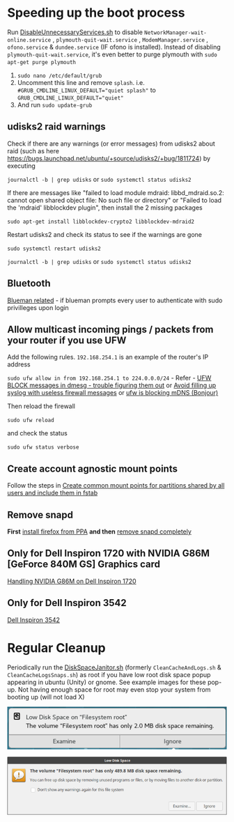 # Speeding up the boot process
Run [DisableUnnecessaryServices.sh](DisableUnnecessaryServices.sh) to disable `NetworkManager-wait-online.service` , `plymouth-quit-wait.service` , `ModemManager.service` , `ofono.service` & `dundee.service` (IF ofono is installed). Instead of disabling `plymouth-quit-wait.service`, it's even better to purge plymouth with `sudo apt-get purge plymouth`

1.  `sudo nano /etc/default/grub`
2.  Uncomment this line and remove `splash`. i.e. `#GRUB_CMDLINE_LINUX_DEFAULT="quiet splash"` to `GRUB_CMDLINE_LINUX_DEFAULT="quiet"` 
3.  And run `sudo update-grub`

## udisks2 raid warnings

Check if there are any warnings (or error messages) from udisks2 about raid (such as here https://bugs.launchpad.net/ubuntu/+source/udisks2/+bug/1811724) by executing

 `journalctl -b | grep udisks` or `sudo systemctl status udisks2`

If there are messages like "failed to load module mdraid: libbd_mdraid.so.2: cannot open shared object file: No such file or directory" or "Failed to load the 'mdraid' libblockdev plugin", then install the 2 missing packages
 
`sudo apt-get install libblockdev-crypto2 libblockdev-mdraid2`
 
Restart udisks2 and check its status to see if the warnings are gone
 
`sudo systemctl restart udisks2`
 
`journalctl -b | grep udisks` or `sudo systemctl status udisks2`

## Bluetooth

[Blueman related](bluetooth.md) - if blueman prompts every user to authenticate with sudo privilleges upon login

## Allow multicast incoming pings / packets from your router if you use UFW

Add the following rules. `192.168.254.1` is an example of the router's IP address

`sudo ufw allow in from 192.168.254.1 to 224.0.0.0/24` - Refer - [UFW BLOCK messages in dmesg - trouble figuring them out](https://bbs.archlinux.org/viewtopic.php?id=212452) or [Avoid filling up syslog with useless firewall messages](https://forums.linuxmint.com/viewtopic.php?t=111630) or [ufw is blocking mDNS (Bonjour)](https://forums.linuxmint.com/viewtopic.php?t=219396)

Then reload the firewall

`sudo ufw reload`

and check the status

`sudo ufw status verbose`


## Create account agnostic mount points

Follow the steps in [Create common mount points for partitions shared by all users and include them in fstab](common-mountpoints.md)

## Remove snapd

**First** [install firefox from PPA](Firefox-from-PPA.md) **and then** [remove snapd completely](why-not-snapd.md)

## Only for Dell Inspiron 1720 with NVIDIA G86M [GeForce 840M GS] Graphics card

[Handling NVIDIA G86M on Dell Inspiron 1720](Inspiron-1720-NVIDIA-G86M.md)
 
 
## Only for Dell Inspiron 3542 
[Dell Inspiron 3542](Inspiron-3542.md)

 
 
# Regular Cleanup
Periodically run the [DiskSpaceJanitor.sh](DiskSpaceJanitor.sh) (formerly `CleanCacheAndLogs.sh` & `CleanCacheLogsSnaps.sh`) as root if you have low root disk space popup appearing in ubuntu (Unity) or gnome. See example images for these pop-up.
Not having enough space for root may even stop your system from booting up (will not load X)

![Alt text](low_root_disk_space_popup_gnome.png "Example message from gnome UI")

![Alt text](low_root_disk_space_popup_ubuntu.png "Example message from Ubuntu UI")
